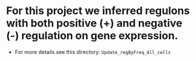 # For this project we inferred regulons with both positive (+) and negative (-) regulation on gene expression.

* For more details see this directory: ```Update_regByFreq_All_cells```